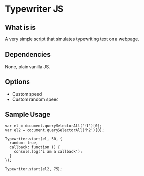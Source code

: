 Typewriter JS
=============

## What is is
A very simple script that simulates typewriting text on a webpage.

## Dependencies
None, plain vanilla JS.

## Options
- Custom speed
- Custom random speed

## Sample Usage
```
var el = document.querySelectorAll('h1')[0];
var el2 = document.querySelectorAll('h2')[0];

Typewriter.start(el, 50, {
  random: true,
  callback: function () {
    console.log('i am a callback');
  }
});

Typewriter.start(el2, 75);
```
